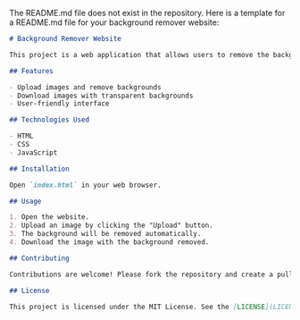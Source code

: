 The README.md file does not exist in the repository. Here is a template for a README.md file for your background remover website:

```markdown
# Background Remover Website

This project is a web application that allows users to remove the background from images quickly and easily.

## Features

- Upload images and remove backgrounds
- Download images with transparent backgrounds
- User-friendly interface

## Technologies Used

- HTML
- CSS
- JavaScript

## Installation

Open `index.html` in your web browser.

## Usage

1. Open the website.
2. Upload an image by clicking the "Upload" button.
3. The background will be removed automatically.
4. Download the image with the background removed.

## Contributing

Contributions are welcome! Please fork the repository and create a pull request with your changes.

## License

This project is licensed under the MIT License. See the [LICENSE](LICENSE) file for details.
